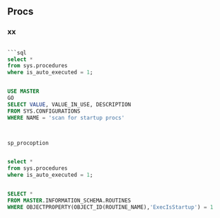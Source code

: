 ## Procs

### xx

```sql

```sql
select *
from sys.procedures
where is_auto_executed = 1;


USE MASTER
GO
SELECT VALUE, VALUE_IN_USE, DESCRIPTION
FROM SYS.CONFIGURATIONS
WHERE NAME = 'scan for startup procs'



sp_procoption


select *
from sys.procedures
where is_auto_executed = 1;


SELECT *
FROM MASTER.INFORMATION_SCHEMA.ROUTINES
WHERE OBJECTPROPERTY(OBJECT_ID(ROUTINE_NAME),'ExecIsStartup') = 1
```